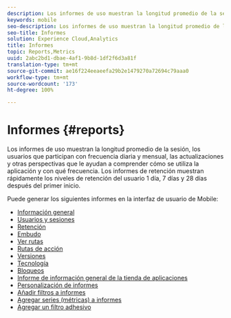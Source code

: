 ```yaml
---
description: Los informes de uso muestran la longitud promedio de la sesión, los usuarios que participan con frecuencia diaria y mensual, las actualizaciones y otras perspectivas que le ayudan a comprender cómo se utiliza la aplicación y con qué frecuencia. Los informes de retención muestran rápidamente los niveles de retención del usuario 1 día, 7 días y 28 días después del primer inicio.
keywords: mobile
seo-description: Los informes de uso muestran la longitud promedio de la sesión, los usuarios que participan con frecuencia diaria y mensual, las actualizaciones y otras perspectivas que le ayudan a comprender cómo se utiliza la aplicación y con qué frecuencia. Los informes de retención muestran rápidamente los niveles de retención del usuario 1 día, 7 días y 28 días después del primer inicio.
seo-title: Informes
solution: Experience Cloud,Analytics
title: Informes
topic: Reports,Metrics
uuid: 2abc2bd1-dbae-4af1-9b8d-1df2f6d3a81f
translation-type: tm+mt
source-git-commit: ae16f224eeaeefa29b2e1479270a72694c79aaa0
workflow-type: tm+mt
source-wordcount: '173'
ht-degree: 100%

---
```



# Informes {#reports}

Los informes de uso muestran la longitud promedio de la sesión, los usuarios que participan con frecuencia diaria y mensual, las actualizaciones y otras perspectivas que le ayudan a comprender cómo se utiliza la aplicación y con qué frecuencia. Los informes de retención muestran rápidamente los niveles de retención del usuario 1 día, 7 días y 28 días después del primer inicio.

Puede generar los siguientes informes en la interfaz de usuario de Mobile:

* [Información general](/help/using/usage/usage-overview.md)
* [Usuarios y sesiones](/help/using/usage/users-sessions.md)
* [Retención](/help/using/usage/reports-retention.md)
* [Embudo](/help/using/usage/reports-funnel.md)
* [Ver rutas](/help/using/usage/reports-view-paths.md)
* [Rutas de acción](/help/using/usage/reports-action-paths.md)
* [Versiones](/help/using/usage/c-reports-versions.md)
* [Tecnología](/help/using/usage/reports-technology.md)
* [Bloqueos](/help/using/usage/c-crashes.md)
* [Informe de información general de la tienda de aplicaciones](/help/using/usage/c-app-store-store-performance.md)
* [Personalización de informes](/help/using/usage/reports-customize/reports-customize.md)
* [Añadir filtros a informes](/help/using/usage/reports-customize/t-reports-customize.md)
* [Agregar series (métricas) a informes](/help/using/usage/reports-customize/t-reports-series.md)
* [Agregar un filtro adhesivo](/help/using/usage/reports-customize/t-sticky-filter.md)
